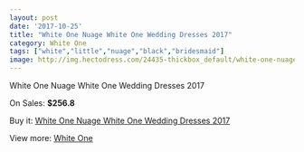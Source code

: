 ```yaml
---
layout: post
date: '2017-10-25'
title: "White One Nuage White One Wedding Dresses 2017"
category: White One
tags: ["white","little","nuage","black","bridesmaid"]
image: http://img.hectodress.com/24435-thickbox_default/white-one-nuage-white-one-wedding-dresses-2013.jpg
---
```

White One Nuage White One Wedding Dresses 2017

On Sales: **$256.8**
<a href="https://www.hectodress.com/white-one/11233-white-one-nuage-white-one-wedding-dresses-2013.html"><amp-img layout="responsive" width="600" height="600" src="//img.hectodress.com/24435-thickbox_default/white-one-nuage-white-one-wedding-dresses-2013.jpg" alt="White One Nuage White One Wedding Dresses 2017 0" /></a>
<a href="https://www.hectodress.com/white-one/11233-white-one-nuage-white-one-wedding-dresses-2013.html"><amp-img layout="responsive" width="600" height="600" src="//img.hectodress.com/24437-thickbox_default/white-one-nuage-white-one-wedding-dresses-2013.jpg" alt="White One Nuage White One Wedding Dresses 2017 1" /></a>
<a href="https://www.hectodress.com/white-one/11233-white-one-nuage-white-one-wedding-dresses-2013.html"><amp-img layout="responsive" width="600" height="600" src="//img.hectodress.com/24436-thickbox_default/white-one-nuage-white-one-wedding-dresses-2013.jpg" alt="White One Nuage White One Wedding Dresses 2017 2" /></a>

Buy it: [White One Nuage White One Wedding Dresses 2017](https://www.hectodress.com/white-one/11233-white-one-nuage-white-one-wedding-dresses-2013.html "White One Nuage White One Wedding Dresses 2017")

View more: [White One](https://www.hectodress.com/177-white-one "White One")